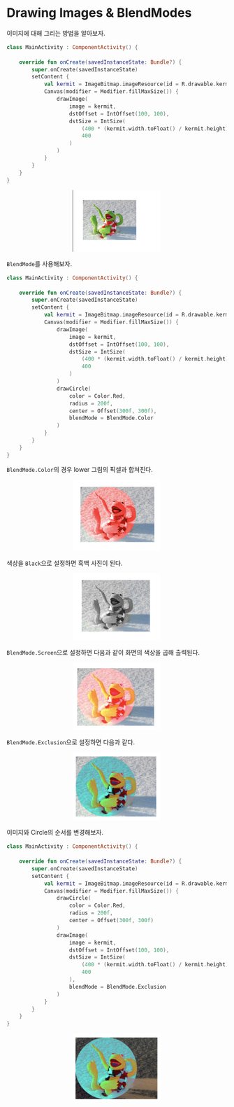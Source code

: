 # Drawing Images & BlendModes

이미지에 대해 그리는 방법을 알아보자.

```kotlin
class MainActivity : ComponentActivity() {

    override fun onCreate(savedInstanceState: Bundle?) {
        super.onCreate(savedInstanceState)
        setContent {
            val kermit = ImageBitmap.imageResource(id = R.drawable.kermit)
            Canvas(modifier = Modifier.fillMaxSize()) {
                drawImage(
                    image = kermit,
                    dstOffset = IntOffset(100, 100),
                    dstSize = IntSize(
                        (400 * (kermit.width.toFloat() / kermit.height)).toInt(),
                        400
                    )
                )
            }
        }
    }
}
```

<div align="center">
<img src="img/part-01/image.png" width="40%">
</div>

`BlendMode`를 사용해보자.

```kotlin
class MainActivity : ComponentActivity() {

    override fun onCreate(savedInstanceState: Bundle?) {
        super.onCreate(savedInstanceState)
        setContent {
            val kermit = ImageBitmap.imageResource(id = R.drawable.kermit)
            Canvas(modifier = Modifier.fillMaxSize()) {
                drawImage(
                    image = kermit,
                    dstOffset = IntOffset(100, 100),
                    dstSize = IntSize(
                        (400 * (kermit.width.toFloat() / kermit.height)).toInt(),
                        400
                    )
                )
                drawCircle(
                    color = Color.Red,
                    radius = 200f,
                    center = Offset(300f, 300f),
                    blendMode = BlendMode.Color
                )
            }
        }
    }
}
```

`BlendMode.Color`의 경우 lower 그림의 픽셀과 합쳐진다.

<div align="center">
<img src="img/part-01/color.png" width="40%">
</div>

색상을 `Black`으로 설정하면 흑백 사진이 된다.

<div align="center">
<img src="img/part-01/black.png" width="40%">
</div>

`BlendMode.Screen`으로 설정하면 다음과 같이 화면의 색상을 곱해 출력된다.

<div align="center">
<img src="img/part-01/screen.png" width="40%">
</div>

`BlendMode.Exclusion`으로 설정하면 다음과 같다.

<div align="center">
<img src="img/part-01/exclusion.png" width="40%">
</div>

이미지와 Circle의 순서를 변경해보자.

```kotlin
class MainActivity : ComponentActivity() {

    override fun onCreate(savedInstanceState: Bundle?) {
        super.onCreate(savedInstanceState)
        setContent {
            val kermit = ImageBitmap.imageResource(id = R.drawable.kermit)
            Canvas(modifier = Modifier.fillMaxSize()) {
                drawCircle(
                    color = Color.Red,
                    radius = 200f,
                    center = Offset(300f, 300f)
                )
                drawImage(
                    image = kermit,
                    dstOffset = IntOffset(100, 100),
                    dstSize = IntSize(
                        (400 * (kermit.width.toFloat() / kermit.height)).toInt(),
                        400
                    ),
                    blendMode = BlendMode.Exclusion
                )
            }
        }
    }
}
```

<div align="center">
<img src="img/part-01/image_circle.png" width="40%">
</div>